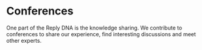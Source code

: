 # Conferences
One part of the Reply DNA is the knowledge sharing. We contribute to conferences to share our experience, find interesting discussions and meet other experts.